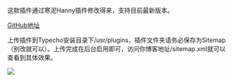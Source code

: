 这款插件通过寒泥Hanny插件修改得来，支持目前最新版本。

[GitHub地址](https://github.com/ryanwschina/typecho-sitemap)

上传插件到Typecho安装目录下/usr/plugins，插件文件夹请务必保存为Sitemap（别改就可以）。上传完成在后台启用即可，访问你博客地址/sitemap.xml就可以查看到具体效果。

![](https://github.com/ryanwschina/typecho-sitemap/blob/master/demo.jpg)
